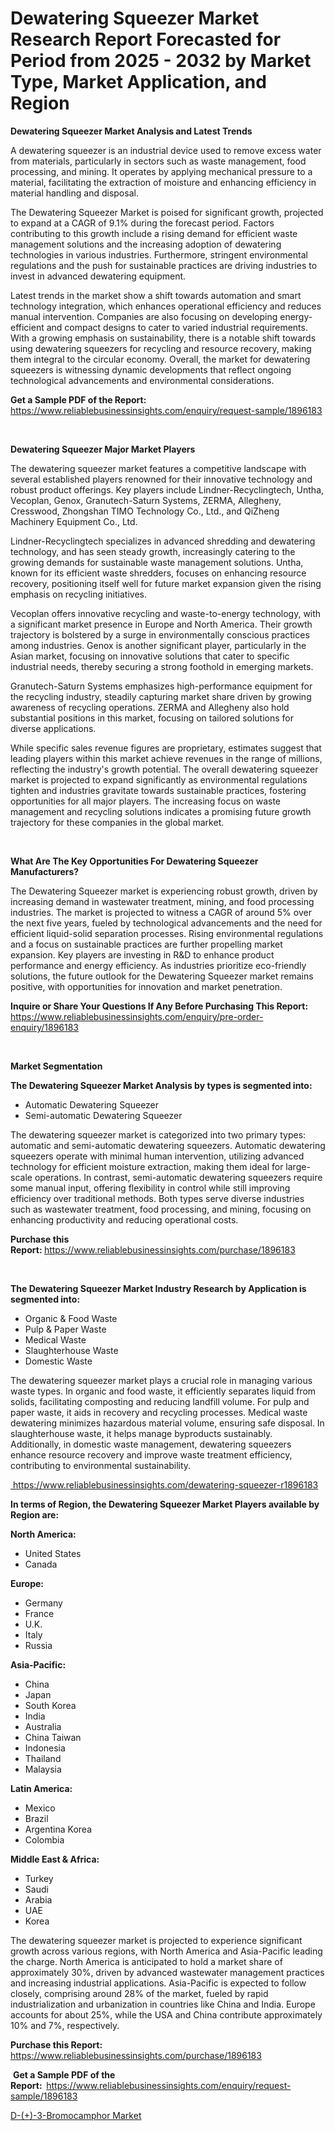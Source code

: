 <p><h1>Dewatering Squeezer Market Research Report Forecasted for Period from 2025 -  2032 by Market Type, Market Application, and Region</h1></p><p><strong>Dewatering Squeezer Market Analysis and Latest Trends</strong></p>
<p><p>A dewatering squeezer is an industrial device used to remove excess water from materials, particularly in sectors such as waste management, food processing, and mining. It operates by applying mechanical pressure to a material, facilitating the extraction of moisture and enhancing efficiency in material handling and disposal.</p><p>The Dewatering Squeezer Market is poised for significant growth, projected to expand at a CAGR of 9.1% during the forecast period. Factors contributing to this growth include a rising demand for efficient waste management solutions and the increasing adoption of dewatering technologies in various industries. Furthermore, stringent environmental regulations and the push for sustainable practices are driving industries to invest in advanced dewatering equipment. </p><p>Latest trends in the market show a shift towards automation and smart technology integration, which enhances operational efficiency and reduces manual intervention. Companies are also focusing on developing energy-efficient and compact designs to cater to varied industrial requirements. With a growing emphasis on sustainability, there is a notable shift towards using dewatering squeezers for recycling and resource recovery, making them integral to the circular economy. Overall, the market for dewatering squeezers is witnessing dynamic developments that reflect ongoing technological advancements and environmental considerations.</p></p>
<p><strong>Get a Sample PDF of the Report:&nbsp;</strong> <a href="https://www.reliablebusinessinsights.com/enquiry/request-sample/1896183?utm_campaign=3048&utm_medium=2&utm_source=Github&utm_content=ia&utm_term=28032025&utm_id=dewatering-squeezer">https://www.reliablebusinessinsights.com/enquiry/request-sample/1896183</a></p>
<p>&nbsp;</p>
<p><strong>Dewatering Squeezer Major Market Players</strong></p>
<p><p>The dewatering squeezer market features a competitive landscape with several established players renowned for their innovative technology and robust product offerings. Key players include Lindner-Recyclingtech, Untha, Vecoplan, Genox, Granutech-Saturn Systems, ZERMA, Allegheny, Cresswood, Zhongshan TIMO Technology Co., Ltd., and QiZheng Machinery Equipment Co., Ltd.</p><p>Lindner-Recyclingtech specializes in advanced shredding and dewatering technology, and has seen steady growth, increasingly catering to the growing demands for sustainable waste management solutions. Untha, known for its efficient waste shredders, focuses on enhancing resource recovery, positioning itself well for future market expansion given the rising emphasis on recycling initiatives.</p><p>Vecoplan offers innovative recycling and waste-to-energy technology, with a significant market presence in Europe and North America. Their growth trajectory is bolstered by a surge in environmentally conscious practices among industries. Genox is another significant player, particularly in the Asian market, focusing on innovative solutions that cater to specific industrial needs, thereby securing a strong foothold in emerging markets.</p><p>Granutech-Saturn Systems emphasizes high-performance equipment for the recycling industry, steadily capturing market share driven by growing awareness of recycling operations. ZERMA and Allegheny also hold substantial positions in this market, focusing on tailored solutions for diverse applications.</p><p>While specific sales revenue figures are proprietary, estimates suggest that leading players within this market achieve revenues in the range of millions, reflecting the industry's growth potential. The overall dewatering squeezer market is projected to expand significantly as environmental regulations tighten and industries gravitate towards sustainable practices, fostering opportunities for all major players. The increasing focus on waste management and recycling solutions indicates a promising future growth trajectory for these companies in the global market.</p></p>
<p>&nbsp;</p>
<p><strong>What Are The Key Opportunities For Dewatering Squeezer Manufacturers?</strong></p>
<p><p>The Dewatering Squeezer market is experiencing robust growth, driven by increasing demand in wastewater treatment, mining, and food processing industries. The market is projected to witness a CAGR of around 5% over the next five years, fueled by technological advancements and the need for efficient liquid-solid separation processes. Rising environmental regulations and a focus on sustainable practices are further propelling market expansion. Key players are investing in R&D to enhance product performance and energy efficiency. As industries prioritize eco-friendly solutions, the future outlook for the Dewatering Squeezer market remains positive, with opportunities for innovation and market penetration.</p></p>
<p><strong>Inquire or Share Your Questions If Any Before Purchasing This Report:</strong> <a href="https://www.reliablebusinessinsights.com/enquiry/pre-order-enquiry/1896183?utm_campaign=3048&utm_medium=2&utm_source=Github&utm_content=ia&utm_term=28032025&utm_id=dewatering-squeezer">https://www.reliablebusinessinsights.com/enquiry/pre-order-enquiry/1896183</a></p>
<p>&nbsp;</p>
<p><strong>Market Segmentation</strong></p>
<p><strong>The Dewatering Squeezer Market Analysis by types is segmented into:</strong></p>
<p><ul><li>Automatic Dewatering Squeezer</li><li>Semi-automatic Dewatering Squeezer</li></ul></p>
<p><p>The dewatering squeezer market is categorized into two primary types: automatic and semi-automatic dewatering squeezers. Automatic dewatering squeezers operate with minimal human intervention, utilizing advanced technology for efficient moisture extraction, making them ideal for large-scale operations. In contrast, semi-automatic dewatering squeezers require some manual input, offering flexibility in control while still improving efficiency over traditional methods. Both types serve diverse industries such as wastewater treatment, food processing, and mining, focusing on enhancing productivity and reducing operational costs.</p></p>
<p><strong>Purchase this Report:&nbsp;</strong><a href="https://www.reliablebusinessinsights.com/purchase/1896183?utm_campaign=3048&utm_medium=2&utm_source=Github&utm_content=ia&utm_term=28032025&utm_id=dewatering-squeezer">https://www.reliablebusinessinsights.com/purchase/1896183</a></p>
<p>&nbsp;</p>
<p><strong>The Dewatering Squeezer Market Industry Research by Application is segmented into:</strong></p>
<p><ul><li>Organic & Food Waste</li><li>Pulp & Paper Waste</li><li>Medical Waste</li><li>Slaughterhouse Waste</li><li>Domestic Waste</li></ul></p>
<p><p>The dewatering squeezer market plays a crucial role in managing various waste types. In organic and food waste, it efficiently separates liquid from solids, facilitating composting and reducing landfill volume. For pulp and paper waste, it aids in recovery and recycling processes. Medical waste dewatering minimizes hazardous material volume, ensuring safe disposal. In slaughterhouse waste, it helps manage byproducts sustainably. Additionally, in domestic waste management, dewatering squeezers enhance resource recovery and improve waste treatment efficiency, contributing to environmental sustainability.</p></p>
<p><a href="https://www.reliablebusinessinsights.com/dewatering-squeezer-r1896183?utm_campaign=3048&utm_medium=2&utm_source=Github&utm_content=ia&utm_term=28032025&utm_id=dewatering-squeezer">&nbsp;https://www.reliablebusinessinsights.com/dewatering-squeezer-r1896183</a></p>
<p><strong>In terms of Region, the Dewatering Squeezer Market Players available by Region are:</strong></p>
<p>
    <p> <strong> North America: </strong>
        <ul>
            <li>United States</li>
            <li>Canada</li>
        </ul>
        </p> 
    <p> <strong> Europe: </strong>
        <ul>
            <li>Germany</li>
            <li>France</li>
            <li>U.K.</li>
            <li>Italy</li>
            <li>Russia</li>
        </ul>
        </p> 
    <p> <strong> Asia-Pacific: </strong>
        <ul>
            <li>China</li>
            <li>Japan</li>
            <li>South Korea</li>
            <li>India</li>
            <li>Australia</li>
            <li>China Taiwan</li>
            <li>Indonesia</li>
            <li>Thailand</li>
            <li>Malaysia</li>
        </ul>
        </p> 
    <p> <strong> Latin America: </strong>
        <ul>
            <li>Mexico</li>
            <li>Brazil</li>
            <li>Argentina Korea</li>
            <li>Colombia</li>
        </ul>
        </p> 
    <p> <strong> Middle East & Africa: </strong>
        <ul>
            <li>Turkey</li>
            <li>Saudi</li>
            <li>Arabia</li>
            <li>UAE</li>
            <li>Korea</li>
        </ul>
    </p>
    </p>
<p><p>The dewatering squeezer market is projected to experience significant growth across various regions, with North America and Asia-Pacific leading the charge. North America is anticipated to hold a market share of approximately 30%, driven by advanced wastewater management practices and increasing industrial applications. Asia-Pacific is expected to follow closely, comprising around 28% of the market, fueled by rapid industrialization and urbanization in countries like China and India. Europe accounts for about 25%, while the USA and China contribute approximately 10% and 7%, respectively.</p></p>
<p><strong>Purchase this Report: </strong><a href="https://www.reliablebusinessinsights.com/purchase/1896183?utm_campaign=3048&utm_medium=2&utm_source=Github&utm_content=ia&utm_term=28032025&utm_id=dewatering-squeezer">https://www.reliablebusinessinsights.com/purchase/1896183</a></p>
<p>&nbsp;<strong>Get a Sample PDF of the Report:&nbsp;&nbsp;</strong><a href="https://www.reliablebusinessinsights.com/enquiry/request-sample/1896183?utm_campaign=3048&utm_medium=2&utm_source=Github&utm_content=ia&utm_term=28032025&utm_id=dewatering-squeezer">https://www.reliablebusinessinsights.com/enquiry/request-sample/1896183</a></p>
<p><strong></strong></p>
<p><p><a href="https://github.com/lizonbochil23/Market-Research-Report-List-1/blob/main/d-3-bromocamphor-market.md?utm_campaign=3048&utm_medium=2&utm_source=Github&utm_content=ia&utm_term=28032025&utm_id=dewatering-squeezer">D-(+)-3-Bromocamphor Market</a></p></p>